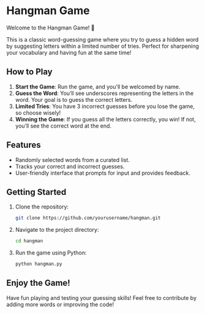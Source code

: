 
# Hangman Game

Welcome to the Hangman Game! 🎉

This is a classic word-guessing game where you try to guess a hidden word by suggesting letters within a limited number of tries. Perfect for sharpening your vocabulary and having fun at the same time!

## How to Play

1. **Start the Game**: Run the game, and you'll be welcomed by name.
2. **Guess the Word**: You’ll see underscores representing the letters in the word. Your goal is to guess the correct letters.
3. **Limited Tries**: You have 3 incorrect guesses before you lose the game, so choose wisely!
4. **Winning the Game**: If you guess all the letters correctly, you win! If not, you’ll see the correct word at the end.

## Features

- Randomly selected words from a curated list.
- Tracks your correct and incorrect guesses.
- User-friendly interface that prompts for input and provides feedback.

## Getting Started

1. Clone the repository:
   ```bash
   git clone https://github.com/yourusername/hangman.git
   ```
2. Navigate to the project directory:
   ```bash
   cd hangman
   ```
3. Run the game using Python:
   ```bash
   python hangman.py
   ```

## Enjoy the Game!

Have fun playing and testing your guessing skills! Feel free to contribute by adding more words or improving the code!

